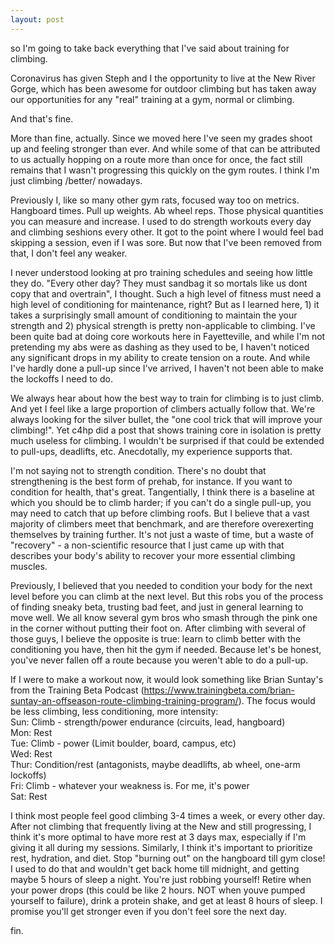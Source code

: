 ```yaml
---
layout: post
---
```

so I'm going to take back everything that I've said about training for climbing.  
  
Coronavirus has given Steph and I the opportunity to live at the New River Gorge, which has been awesome for outdoor climbing but has taken away our opportunities for any "real" training at a gym, normal or climbing.  
  
And that's fine.  
  
More than fine, actually. Since we moved here I've seen my grades shoot up and feeling stronger than ever. And while some of that can be attributed to us actually hopping on a route more than once for once, the fact still remains that I wasn't progressing this quickly on the gym routes. I think I'm just climbing /better/ nowadays.  
  
Previously I, like so many other gym rats, focused way too on metrics. Hangboard times. Pull up weights. Ab wheel reps. Those physical quantities you can measure and increase. I used to do strength workouts every day and climbing seshions every other. It got to the point where I would feel bad skipping a session, even if I was sore. But now that I've been removed from that, I don't feel any weaker.  
  
I never understood looking at pro training schedules and seeing how little they do. "Every other day? They must sandbag it so mortals like us dont copy that and overtrain", I thought. Such a high level of fitness must need a high level of conditioning for maintenance, right? But as I learned here, 1) it takes a surprisingly small amount of conditioning to maintain the your strength and 2) physical strength is pretty non-applicable to climbing. I've been quite bad at doing core workouts here in Fayetteville, and while I'm not pretending my abs were as dashing as they used to be, I haven't noticed any significant drops in my ability to create tension on a route. And while I've hardly done a pull-up since I've arrived, I haven't not been able to make the lockoffs I need to do.  
  
We always hear about how the best way to train for climbing is to just climb. And yet I feel like a large proportion of climbers actually follow that. We're always looking for the silver bullet, the "one cool trick that will improve your climbing!". Yet c4hp did a post that shows training core in isolation is pretty much useless for climbing. I wouldn't be surprised if that could be extended to pull-ups, deadlifts, etc. Anecdotally, my experience supports that.  
  
I'm not saying not to strength condition. There's no doubt that strengthening is the best form of prehab, for instance. If you want to condition for health, that's great. Tangentially, I think there is a baseline at which you should be to climb harder; if you can't do a single pull-up, you may need to catch that up before climbing roofs. But I believe that a vast majority of climbers meet that benchmark, and are therefore overexerting themselves by training further. It's not just a waste of time, but a waste of "recovery" - a non-scientific resource that I just came up with that describes your body's ability to recover your more essential climbing muscles.
  
Previously, I believed that you needed to condition your body for the next level before you can climb at the next level. But this robs you of the process of finding sneaky beta, trusting bad feet, and just in general learning to move well. We all know several gym bros who smash through the pink one in the corner without putting their foot on. After climbing with several of those guys, I believe the opposite is true: learn to climb better with the conditioning you have, then hit the gym if needed. Because let's be honest, you've never fallen off a route because you weren't able to do a pull-up.  
  
If I were to make a workout now, it would look something like Brian Suntay's from the Training Beta Podcast (https://www.trainingbeta.com/brian-suntay-an-offseason-route-climbing-training-program/). The focus would be less climbing, less conditioning, more intensity:  
Sun: Climb - strength/power endurance (circuits, lead, hangboard)  
Mon: Rest  
Tue: Climb - power (Limit boulder, board, campus, etc)  
Wed: Rest  
Thur: Condition/rest (antagonists, maybe deadlifts, ab wheel, one-arm lockoffs)  
Fri: Climb - whatever your weakness is. For me, it's power  
Sat: Rest  
  
I think most people feel good climbing 3-4 times a week, or every other day. After not climbing that frequently living at the New and still progressing, I think it's more optimal to have more rest at 3 days max, especially if I'm giving it all during my sessions. Similarly, I think it's important to prioritize rest, hydration, and diet. Stop "burning out" on the hangboard till gym close! I used to do that and wouldn't get back home till midnight, and getting maybe 5 hours of sleep a night. You're just robbing yourself! Retire when your power drops (this could be like 2 hours. NOT when youve pumped yourself to failure), drink a protein shake, and get at least 8 hours of sleep. I promise you'll get stronger even if you don't feel sore the next day. 
  
fin.
